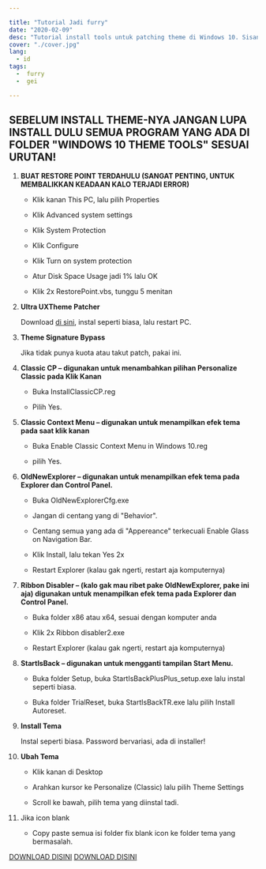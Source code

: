 ```yaml
---

title: "Tutorial Jadi furry"
date: "2020-02-09"
desc: "Tutorial install tools untuk patching theme di Windows 10. Sisanya kata kata pengganti biar card elementnya ga ngebug ok oce."
cover: "./cover.jpg"
lang:
  - id
tags:
  -  furry
  -  gei

---
```


## SEBELUM INSTALL THEME-NYA JANGAN LUPA INSTALL DULU SEMUA PROGRAM YANG ADA DI FOLDER "WINDOWS 10 THEME TOOLS" SESUAI URUTAN!

1. **BUAT RESTORE POINT TERDAHULU (SANGAT PENTING, UNTUK MEMBALIKKAN KEADAAN KALO TERJADI ERROR)**

   - Klik kanan This PC, lalu pilih Properties

   - Klik Advanced system settings

   - Klik System Protection

   - Klik Configure

   - Klik Turn on system protection

   - Atur Disk Space Usage jadi 1% lalu OK

   - Klik 2x RestorePoint.vbs, tunggu 5 menitan

2. **Ultra UXTheme Patcher**

   Download [di sini](https://www.syssel.net/hoefs/software_uxtheme.php?lang=en), instal seperti biasa, lalu restart PC.

3. **Theme Signature Bypass**

   Jika tidak punya kuota atau takut patch, pakai ini.

4. **Classic CP – digunakan untuk menambahkan pilihan Personalize Classic pada Klik Kanan**

   - Buka InstallClassicCP.reg

   - Pilih Yes.

5. **Classic Context Menu – digunakan untuk menampilkan efek tema pada saat klik kanan**

   - Buka Enable Classic Context Menu in Windows 10.reg

   - pilih Yes.

6. **OldNewExplorer – digunakan untuk menampilkan efek tema pada Explorer dan Control Panel.**

   - Buka OldNewExplorerCfg.exe

   - Jangan di centang yang di "Behavior".

   - Centang semua yang ada di "Appereance" terkecuali Enable Glass on Navigation Bar.

   - Klik Install, lalu tekan Yes 2x

   - Restart Explorer (kalau gak ngerti, restart aja komputernya)

7. **Ribbon Disabler – (kalo gak mau ribet pake OldNewExplorer, pake ini aja) digunakan untuk menampilkan efek tema pada Explorer dan Control Panel.**

   - Buka folder x86 atau x64, sesuai dengan komputer anda

   - Klik 2x Ribbon disabler2.exe

   - Restart Explorer (kalau gak ngerti, restart aja komputernya)

8. **StartIsBack – digunakan untuk mengganti tampilan Start Menu.**

   - Buka folder Setup, buka StartIsBackPlusPlus_setup.exe lalu instal seperti biasa.

   - Buka folder TrialReset, buka StartIsBackTR.exe lalu pilih Install Autoreset.

9. **Install Tema**

   Instal seperti biasa. Password bervariasi, ada di installer!

10. **Ubah Tema**

    - Klik kanan di Desktop

    - Arahkan kursor ke Personalize (Classic) lalu pilih Theme Settings

    - Scroll ke bawah, pilih tema yang diinstal tadi.

11. Jika icon blank

    - Copy paste semua isi folder fix blank icon ke folder tema yang bermasalah.

<a href="https://google.com" class="btn"><span class="name">DOWNLOAD DISINI</span></a>
<a href="https://google.com" class="btn"><span class="name">DOWNLOAD DISINI</span></a>
